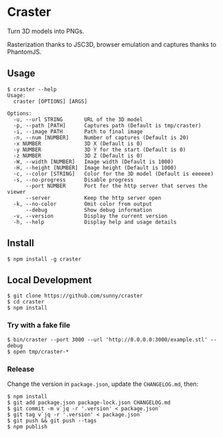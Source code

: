 Craster
=======

Turn 3D models into PNGs.

Rasterization thanks to JSC3D, browser emulation and captures thanks to
PhantomJS.

Usage
------

    $ craster --help
    Usage:
      craster [OPTIONS] [ARGS]

    Options:
      -u, --url STRING       URL of the 3D model
      -p, --path [PATH]      Captures path (Default is tmp/craster)
      -i, --image PATH       Path to final image
      -n, --num [NUMBER]     Number of captures (Default is 20)
      -x NUMBER              3D X (Default is 0)
      -y NUMBER              3D Y for the start (Default is 0)
      -z NUMBER              3D Z (Default is 0)
      -W, --width [NUMBER]   Image width (Default is 1000)
      -H, --height [NUMBER]  Image height (Default is 1000)
      -c, --color [STRING]   Color for the 3D model (Default is eeeeee)
      -s, --no-progress      Disable progress
          --port NUMBER      Port for the http server that serves the viewer
          --server           Keep the http server open
      -k, --no-color         Omit color from output
          --debug            Show debug information
      -v, --version          Display the current version
      -h, --help             Display help and usage details

Install
-------

    $ npm install -g craster

Local Development
-----------------

    $ git clone https://github.com/sunny/craster
    $ cd craster
    $ npm install

### Try with a fake file

    $ bin/craster --port 3000 --url 'http://0.0.0.0:3000/example.stl' --debug
    $ open tmp/craster-*

### Release

Change the version in `package.json`, update the `CHANGELOG.md`, then:

    $ npm install
    $ git add package.json package-lock.json CHANGELOG.md
    $ git commit -m v`jq -r '.version' < package.json`
    $ git tag v`jq -r '.version' < package.json`
    $ git push && git push --tags
    $ npm publish
